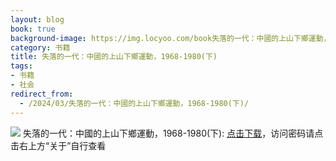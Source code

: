 ```yaml
---
layout: blog
book: true
background-image: https://img.locyoo.com/book失落的一代：中國的上山下鄉運動，1968-1980(下).jpg
category: 书籍
title: 失落的一代：中國的上山下鄉運動，1968-1980(下)
tags:
- 书籍
- 社会
redirect_from:
  - /2024/03/失落的一代：中國的上山下鄉運動，1968-1980(下)/
---
```

![](https://img.locyoo.com/book失落的一代：中國的上山下鄉運動，1968-1980(下).jpg)
失落的一代：中國的上山下鄉運動，1968-1980(下): <a name = "ref1" href="https://url18.ctfile.com/f/50983618-1055288419-cdec20?p=3619">点击下载</a>，访问密码请点击右上方“关于”自行查看